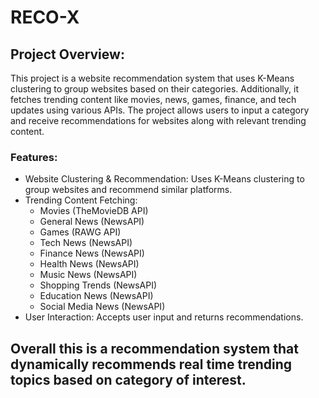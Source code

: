 # RECO-X
## **Project Overview:**

This project is a website recommendation system that uses K-Means clustering to group websites based on their categories. Additionally, it fetches trending content like movies, news, games, finance, and tech updates using various APIs. The project allows users to input a category and receive recommendations for websites along with relevant trending content.

### **Features:**
* Website Clustering & Recommendation: Uses K-Means clustering to group websites and recommend similar platforms.
* Trending Content Fetching:
  * Movies (TheMovieDB API)
  * General News (NewsAPI)
  * Games (RAWG API)
  * Tech News (NewsAPI)
  * Finance News (NewsAPI)
  * Health News (NewsAPI)
  * Music News (NewsAPI)
  * Shopping Trends (NewsAPI)
  * Education News (NewsAPI)
  * Social Media News (NewsAPI)
* User Interaction: Accepts user input and returns recommendations.
## Overall this is a recommendation system that dynamically recommends real time trending topics based on category of interest.



